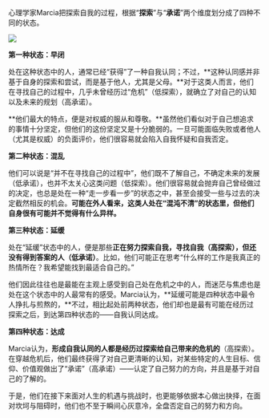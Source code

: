心理学家Marcia把探索自我的过程，根据“**探索**”与“**承诺**”两个维度划分成了四种不同的状态。

![](/认清自己，从心出发/media/探索自我的过程.png)

**第一种状态：早闭**

处在这种状态中的人，通常已经“获得”了一种自我认同；不过，**这种认同感并非基于自身的探索和尝试，而是基于他人，尤其是父母。**对于这类人而言，他们在寻找自己的过程中，几乎未曾经历过“危机”（低探索），就确立了对自己的认知以及未来的规划（高承诺）。

**他们最大的特点，便是对权威的服从和尊敬。**虽然他们看似对于自己想追求的事情十分坚定，但他们的这份坚定又是十分脆弱的。一旦可能面临失败或者他人（尤其是权威）的负面评价，他们很容易就会陷入自我怀疑和自我否定。

**第二种状态：混乱**

他们可以说是“并不在寻找自己的过程中”，他们既不了解自己，不确定未来的发展（低承诺），也并不太关心这类问题（低探索）。他们很容易就会抛弃自己曾经做过的决定，也总是处在一种“走一步看一步”的状态之中，甚至会接受一些与过去的决定截然相反的机会。**可能在外人看来，这类人处在“混沌不清”的状态里，但他们自身很有可能并不觉得有什么异样。**

**第三种状态：延缓**

处在“延缓”状态中的人，便是那些**正在努力探索自我，寻找自我（高探索），但还没有得到答案的人（低承诺）**。比如，他们可能正在思考“什么样的工作是我真正的热情所在？我希望能找到最适合自己的。”

他们因此往往也是最能在主观上感受到自己处在危机之中的人，而迷茫与焦虑也是处在这个状态中的人最常有的感受。Marcia认为，**延缓可能是四种状态中最令人挣扎与煎熬的，**不过，相比起处前两种状态，他们却也是最有可能在经历过探索之后，到达第四种状态的——自我认同达成。

**第四种状态：达成**

Marcia认为，**形成自我认同的人都是经历过探索给自己带来的危机的**（高探索）。在穿越危机后，他们最终获得了对自己更清晰的认知，对某些特定的人生目标、信仰、价值观做出了“承诺”（高承诺）——认定了自己努力的方向，并且是基于对自己的了解的。

于是，他们在接下来面对人生的机遇与挑战时，也更能够依据本心做出抉择，在面对坎坷与阻碍时，他们也不至于瞬间心灰意冷，全盘否定自己的努力和方向。

